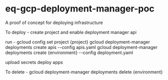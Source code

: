 # eq-gcp-deployment-manager-poc
A proof of concept for deploying infrastructure

To deploy -
create project and enable deployment manager api

run -
gcloud config set project {project}
gcloud deployment-manager deployments create apis --config apis.yaml
gcloud deployment-manager deployments create {environment} --config deployment.yaml

upload secrets
deploy apps

To delete -
gcloud deployment-manager deployments delete {environment} 
